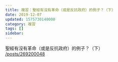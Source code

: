 ```yaml
---
title: 複習：聖經有沒有革命（或是反抗政府）的例子？（下）
date: 2019-12-07
updated: 1575730140000
category: 複習
tags: []
sidebar: 
---
```


<p>聖經有沒有革命（或是反抗政府）的例子？（下）<br/>
<a href="/posts/269200048" target="_blank">/posts/269200048</a></p>
<p> </p>
